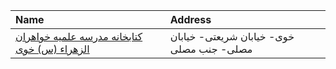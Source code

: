 | Name                                                                                                                             | Address                                   |
|:---------------------------------------------------------------------------------------------------------------------------------|:------------------------------------------|
| [کتابخانه مدرسه علمیه خواهران الزهراء (س) خوی](https://lib.ir/fa/library/755/کتابخانه-مدرسه-علمیه-خواهران-الزهراء-س-خوی/search/) | خوی- خیابان شریعتی- خیابان مصلی- جنب مصلی |
